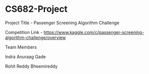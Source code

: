# CS682-Project

Project Title - Passenger Screening Algorithm Challenge

Competition Link - https://www.kaggle.com/c/passenger-screening-algorithm-challenge/overview

Team Members

Indra Anuraag Gade

Rohit Reddy Bheemireddy
